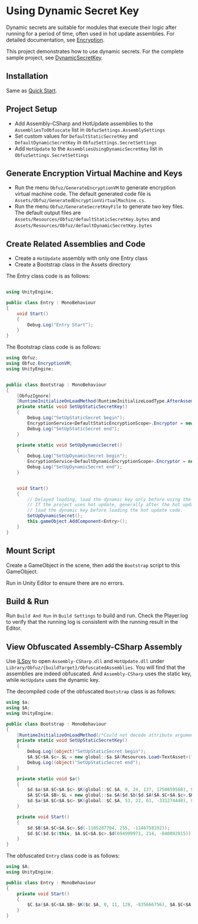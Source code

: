 # Using Dynamic Secret Key

Dynamic secrets are suitable for modules that execute their logic after running for a period of time, often used in hot update assemblies. For detailed documentation, see [Encryption](../manual/encryption.md).

This project demonstrates how to use dynamic secrets. For the complete sample project, see [DynamicSecretKey](https://github.com/focus-creative-games/obfuz-samples/tree/main/DynamicSecretKey).

## Installation

Same as [Quick Start](./quick-start.md).

## Project Setup

- Add Assembly-CSharp and HotUpdate assemblies to the `AssembliesToObfuscate` list in `ObfuzSettings.AssemblySettings`
- Set custom values for `DefaultStaticSecretKey` and `DefaultDynamicSecretKey` in `ObfuzSettings.SecretSettings`
- Add `HotUpdate` to the `AssembliesUsingDynamicSecretKey` list in `ObfuzSettings.SecretSettings`

## Generate Encryption Virtual Machine and Keys

- Run the menu `Obfuz/GenerateEncryptionVM` to generate encryption virtual machine code. The default generated code file is `Assets/Obfuz/GeneratedEncryptionVirtualMachine.cs`.
- Run the menu `Obfuz/GenerateSecretKeyFile` to generate two key files. The default output files are `Assets/Resources/Obfuz/defaultStaticSecretKey.bytes` and `Assets/Resources/Obfuz/defaultDynamicSecretKey.bytes`

## Create Related Assemblies and Code

- Create a `HotUpdate` assembly with only one Entry class
- Create a Bootstrap class in the Assets directory

The Entry class code is as follows:

```csharp

using UnityEngine;

public class Entry : MonoBehaviour
{
    void Start()
    {
        Debug.Log("Entry Start");
    }
}

```

The Bootstrap class code is as follows:

```csharp
using Obfuz;
using Obfuz.EncryptionVM;
using UnityEngine;


public class Bootstrap : MonoBehaviour
{
    [ObfuzIgnore]
    [RuntimeInitializeOnLoadMethod(RuntimeInitializeLoadType.AfterAssembliesLoaded)]
    private static void SetUpStaticSecretKey()
    {
        Debug.Log("SetUpStaticSecret begin");
        EncryptionService<DefaultStaticEncryptionScope>.Encryptor = new GeneratedEncryptionVirtualMachine(Resources.Load<TextAsset>("Obfuz/defaultStaticSecretKey").bytes);
        Debug.Log("SetUpStaticSecret end");
    }

    private static void SetUpDynamicSecret()
    {
        Debug.Log("SetUpDynamicSecret begin");
        EncryptionService<DefaultDynamicEncryptionScope>.Encryptor = new GeneratedEncryptionVirtualMachine(Resources.Load<TextAsset>("Obfuz/defaultDynamicSecretKey").bytes);
        Debug.Log("SetUpDynamicSecret end");
    }


    void Start()
    {
        // Delayed loading, load the dynamic key only before using the HotUpdate assembly code.
        // If the project uses hot update, generally after the hot update is completed,
        // load the dynamic key before loading the hot update code.
        SetUpDynamicSecret();
        this.gameObject.AddComponent<Entry>();
    }
}
```

## Mount Script

Create a GameObject in the scene, then add the `Bootstrap` script to this GameObject.

Run in Unity Editor to ensure there are no errors.

## Build & Run

Run `Build And Run` in `Build Settings` to build and run. Check the Player.log to verify that the running log is consistent with the running result in the Editor.

## View Obfuscated Assembly-CSharp Assembly

Use [ILSpy](https://github.com/icsharpcode/ILSpy) to open `Assembly-CSharp.dll` and `HotUpdate.dll` under `Library/Obfuz/{buildTarget}/ObfuscatedAssemblies`.
You will find that the assemblies are indeed obfuscated. And `Assembly-CSharp` uses the static key, while `HotUpdate` uses the dynamic key.

The decompiled code of the obfuscated `Bootstrap` class is as follows:

```csharp
using $a;
using $A;
using UnityEngine;

public class Bootstrap : MonoBehaviour
{
    [RuntimeInitializeOnLoadMethod(/*Could not decode attribute arguments.*/)]
    private static void SetUpStaticSecretKey()
    {
        Debug.Log((object)"SetUpStaticSecret begin");
        $A.$C<$A.$c>.$L = new global::$a.$A(Resources.Load<TextAsset>("Obfuz/defaultStaticSecretKey").bytes);
        Debug.Log((object)"SetUpStaticSecret end");
    }

    private static void $a()
    {
        $d.$a($A.$C<$A.$c>.$K(global::$C.$A, 0, 24, 137, 1750859568), $A.$C<$A.$c>.$d(1718597184, 154, 2114032877));
        $A.$C<$A.$B>.$L = new global::$a.$A($d.$b($d.$A($A.$C<$A.$c>.$K(global::$C.$A, 24, 29, 98, -1513390007), $A.$C<$A.$c>.$d(-394605899, 193, -1119998407)), $A.$C<$A.$c>.$d(1579960075, 194, -1028386777)));
        $d.$a($A.$C<$A.$c>.$K(global::$C.$A, 53, 22, 61, -331274448), $A.$C<$A.$c>.$d(1718597184, 154, 2114032877));
    }

    private void Start()
    {
        $d.$B($A.$C<$A.$c>.$d(-1185287704, 255, -1146758192));
        $d.$C($d.$c(this, $A.$C<$A.$c>.$d(694999971, 214, -840892815)), $A.$C<$A.$c>.$d(1262757717, 165, 2108602561));
    }
}
```

The obfuscated `Entry` class code is as follows:

```csharp
using $A;
using UnityEngine;

public class Entry : MonoBehaviour
{
    private void Start()
    {
        $C.$a($A.$C<$A.$B>.$K($c.$A, 0, 11, 128, -835666756), $A.$C<$A.$B>.$d(1717964360, 44, -2091590008));
    }
}

```
